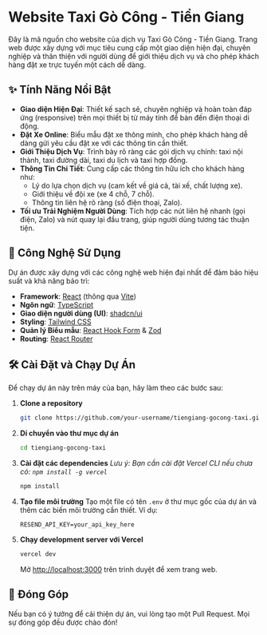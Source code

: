 # Website Taxi Gò Công - Tiền Giang

Đây là mã nguồn cho website của dịch vụ Taxi Gò Công - Tiền Giang. Trang web được xây dựng với mục tiêu cung cấp một giao diện hiện đại, chuyên nghiệp và thân thiện với người dùng để giới thiệu dịch vụ và cho phép khách hàng đặt xe trực tuyến một cách dễ dàng.

## ✨ Tính Năng Nổi Bật

- **Giao diện Hiện Đại**: Thiết kế sạch sẽ, chuyên nghiệp và hoàn toàn đáp ứng (responsive) trên mọi thiết bị từ máy tính để bàn đến điện thoại di động.
- **Đặt Xe Online**: Biểu mẫu đặt xe thông minh, cho phép khách hàng dễ dàng gửi yêu cầu đặt xe với các thông tin cần thiết.
- **Giới Thiệu Dịch Vụ**: Trình bày rõ ràng các gói dịch vụ chính: taxi nội thành, taxi đường dài, taxi du lịch và taxi hợp đồng.
- **Thông Tin Chi Tiết**: Cung cấp các thông tin hữu ích cho khách hàng như:
    - Lý do lựa chọn dịch vụ (cam kết về giá cả, tài xế, chất lượng xe).
    - Giới thiệu về đội xe (xe 4 chỗ, 7 chỗ).
    - Thông tin liên hệ rõ ràng (số điện thoại, Zalo).
- **Tối ưu Trải Nghiệm Người Dùng**: Tích hợp các nút liên hệ nhanh (gọi điện, Zalo) và nút quay lại đầu trang, giúp người dùng tương tác thuận tiện.

## 🚀 Công Nghệ Sử Dụng

Dự án được xây dựng với các công nghệ web hiện đại nhất để đảm bảo hiệu suất và khả năng bảo trì:

- **Framework**: [React](https://reactjs.org/) (thông qua [Vite](https://vitejs.dev/))
- **Ngôn ngữ**: [TypeScript](https://www.typescriptlang.org/)
- **Giao diện người dùng (UI)**: [shadcn/ui](https://ui.shadcn.com/)
- **Styling**: [Tailwind CSS](https://tailwindcss.com/)
- **Quản lý Biểu mẫu**: [React Hook Form](https://react-hook-form.com/) & [Zod](https://zod.dev/)
- **Routing**: [React Router](https://reactrouter.com/)

## 🛠️ Cài Đặt và Chạy Dự Án

Để chạy dự án này trên máy của bạn, hãy làm theo các bước sau:

1.  **Clone a repository**
    ```bash
    git clone https://github.com/your-username/tiengiang-gocong-taxi.git
    ```

2.  **Di chuyển vào thư mục dự án**
    ```bash
    cd tiengiang-gocong-taxi
    ```

3.  **Cài đặt các dependencies**
    *Lưu ý: Bạn cần cài đặt Vercel CLI nếu chưa có: `npm install -g vercel`*
    ```bash
    npm install
    ```

4. **Tạo file môi trường**
   Tạo một file có tên `.env` ở thư mục gốc của dự án và thêm các biến môi trường cần thiết. Ví dụ:
   ```env
   RESEND_API_KEY=your_api_key_here
   ```

5.  **Chạy development server với Vercel**
    ```bash
    vercel dev
    ```

    Mở [http://localhost:3000](http://localhost:3000) trên trình duyệt để xem trang web.

## 🤝 Đóng Góp

Nếu bạn có ý tưởng để cải thiện dự án, vui lòng tạo một Pull Request. Mọi sự đóng góp đều được chào đón!
